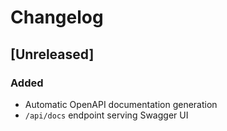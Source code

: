 # Changelog

## [Unreleased]
### Added
- Automatic OpenAPI documentation generation
- `/api/docs` endpoint serving Swagger UI

